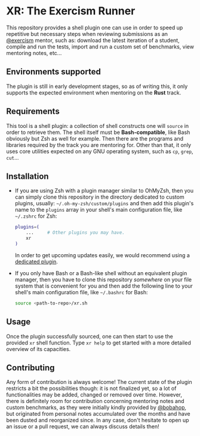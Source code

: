 # XR: The Exercism Runner

This repository provides a shell plugin one can use in order to speed up
repetitive but necessary steps when reviewing submissions as an
[@exercism](https://github.com/exercism) mentor, such as: download the latest
iteration of a student, compile and run the tests, import and run a custom set
of benchmarks, view mentoring notes, etc...

## Environments supported

The plugin is still in early development stages, so as of writing this, it only
supports the expected environment when mentoring on the **Rust** track.

## Requirements

This tool is a shell plugin: a collection of shell constructs one will `source`
in order to retrieve them. The shell itself must be **Bash-compatible**, like
Bash obviously but Zsh as well for example. Then there are the programs and
libraries required by the track you are mentoring for. Other than that, it only
uses core utilities expected on any GNU operating system, such as `cp`, `grep`,
`cut`...

## Installation

 * If you are using Zsh with a plugin manager similar to OhMyZsh, then you can
   simply clone this repository in the directory dedicated to custom plugins,
   usually: `~/.oh-my-zsh/custom/plugins` and then add this plugin's name to
   the `plugins` array in your shell's main configuration file, like `~/.zshrc`
   for Zsh:

    ```bash
    plugins=(
        ...     # Other plugins you may have.
        xr
    )
    ```

    In order to get upcoming updates easily, we would recommend using a
    [dedicated plugin](https://github.com/TamCore/autoupdate-oh-my-zsh-plugins).

 * If you only have Bash or a Bash-like shell without an equivalent plugin
   manager, then you have to clone this repository *somewhere* on your file
   system that is convenient for you and then add the following line to your
   shell's main configuration file, like `~/.bashrc` for Bash:

   ```bash
   source <path-to-repo>/xr.sh
   ```

## Usage

Once the plugin successfully sourced, one can then start to use the provided
`xr` shell function. Type `xr help` to get started with a more detailed
overview of its capacities.

## Contributing

Any form of contribution is always welcome! The current state of the plugin
restricts a bit the possibilities though: it is not finalized yet, so a lot of
functionalities may be added, changed or removed over time. However, there is
definitely room for contribution concerning mentoring notes and custom
benchmarks, as they were initially kindly provided by
[@bobahop](https://github.com/bobahop), but originated from personal notes
accumulated over the months and have been dusted and reorganized since. In any
case, don't hesitate to open up an issue or a pull request, we can always
discuss details then!
